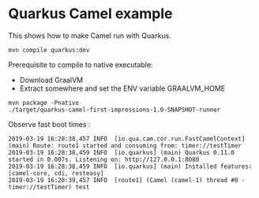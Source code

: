 # Quarkus Camel example

This shows how to make Camel run with Quarkus.

```
mvn compile quarkus:dev
```

Prerequisite to compile to native executable:

* Download GraalVM
* Extract somewhere and set the ENV variable GRAALVM_HOME

```
mvn package -Pnative
./target/quarkus-camel-first-impressions-1.0-SNAPSHOT-runner
```

Observe fast boot times :

```
2019-03-19 16:28:38,457 INFO  [io.qua.cam.cor.run.FastCamelContext] (main) Route: route1 started and consuming from: timer://testTimer
2019-03-19 16:28:38,459 INFO  [io.quarkus] (main) Quarkus 0.11.0 started in 0.007s. Listening on: http://127.0.0.1:8080
2019-03-19 16:28:38,459 INFO  [io.quarkus] (main) Installed features: [camel-core, cdi, resteasy]
2019-03-19 16:28:39,457 INFO  [route1] (Camel (camel-1) thread #0 - timer://testTimer) test
```
